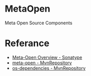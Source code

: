 # MetaOpen

Meta Open Source Components


# Referance
- [Meta-Open Overview - Sonatype](https://central.sonatype.com/artifact/com.acanx.meta/meta-open/overview)
- [meta-open - MvnRepository](https://mvnrepository.com/artifact/com.acanx.meta/meta-open)
- [os-dependencies - MvnRepository](https://mvnrepository.com/artifact/com.acanx.meta/os-dependencies)
